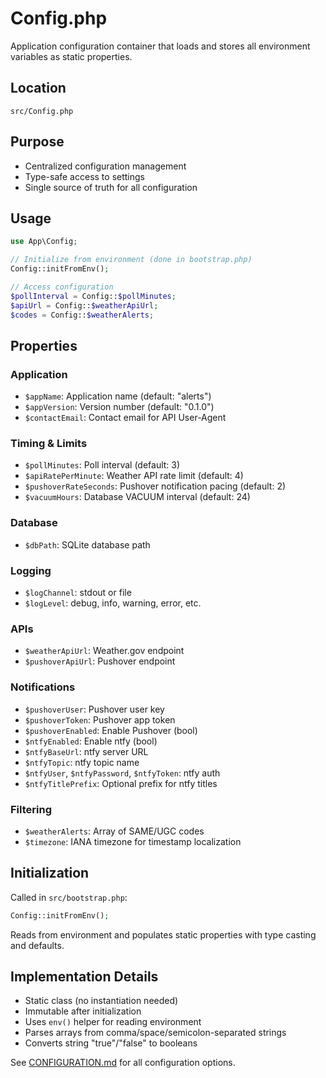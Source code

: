 # Config.php

Application configuration container that loads and stores all environment variables as static properties.

## Location
`src/Config.php`

## Purpose
- Centralized configuration management
- Type-safe access to settings
- Single source of truth for all configuration

## Usage
```php
use App\Config;

// Initialize from environment (done in bootstrap.php)
Config::initFromEnv();

// Access configuration
$pollInterval = Config::$pollMinutes;
$apiUrl = Config::$weatherApiUrl;
$codes = Config::$weatherAlerts;
```

## Properties

### Application
- `$appName`: Application name (default: "alerts")
- `$appVersion`: Version number (default: "0.1.0")
- `$contactEmail`: Contact email for API User-Agent

### Timing & Limits
- `$pollMinutes`: Poll interval (default: 3)
- `$apiRatePerMinute`: Weather API rate limit (default: 4)
- `$pushoverRateSeconds`: Pushover notification pacing (default: 2)
- `$vacuumHours`: Database VACUUM interval (default: 24)

### Database
- `$dbPath`: SQLite database path

### Logging
- `$logChannel`: stdout or file
- `$logLevel`: debug, info, warning, error, etc.

### APIs
- `$weatherApiUrl`: Weather.gov endpoint
- `$pushoverApiUrl`: Pushover endpoint

### Notifications
- `$pushoverUser`: Pushover user key
- `$pushoverToken`: Pushover app token
- `$pushoverEnabled`: Enable Pushover (bool)
- `$ntfyEnabled`: Enable ntfy (bool)
- `$ntfyBaseUrl`: ntfy server URL
- `$ntfyTopic`: ntfy topic name
- `$ntfyUser`, `$ntfyPassword`, `$ntfyToken`: ntfy auth
- `$ntfyTitlePrefix`: Optional prefix for ntfy titles

### Filtering
- `$weatherAlerts`: Array of SAME/UGC codes
- `$timezone`: IANA timezone for timestamp localization

## Initialization

Called in `src/bootstrap.php`:
```php
Config::initFromEnv();
```

Reads from environment and populates static properties with type casting and defaults.

## Implementation Details
- Static class (no instantiation needed)
- Immutable after initialization
- Uses `env()` helper for reading environment
- Parses arrays from comma/space/semicolon-separated strings
- Converts string "true"/"false" to booleans

See [CONFIGURATION.md](../overview/CONFIGURATION.md) for all configuration options.
